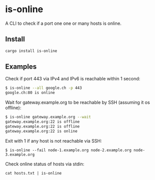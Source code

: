 # is-online

A CLI to check if a port one one or many hosts is online.

## Install

```bash
cargo install is-online
```

## Examples

Check if port 443 via IPv4 and IPv6 is reachable within 1 second:

```bash
$ is-online --all google.ch -p 443
google.ch:80 is online
```

Wait for gateway.example.org to be reachable by SSH (assuming it os offline):

```bash
$ is-online gateway.example.org --wait
gateway.example.org:22 is offline
gateway.example.org:22 is offline
gateway.example.org:22 is online
```

Exit with 1 if any host is not reachable via SSH:

```
$ is-online --fail node-1.example.org node-2.example.org node-3.example.org
```

Check online status of hosts via stdin:

```
cat hosts.txt | is-online
```

